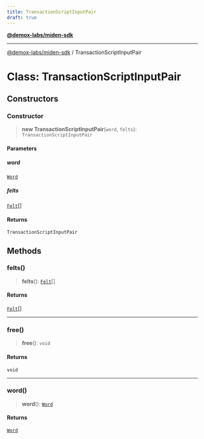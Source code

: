 ```yaml
---
title: TransactionScriptInputPair
draft: true
---
```


[**@demox-labs/miden-sdk**](../index)

***

[@demox-labs/miden-sdk](../index) / TransactionScriptInputPair

# Class: TransactionScriptInputPair

## Constructors

### Constructor

> **new TransactionScriptInputPair**(`word`, `felts`): `TransactionScriptInputPair`

#### Parameters

##### word

[`Word`](Word)

##### felts

[`Felt`](Felt)[]

#### Returns

`TransactionScriptInputPair`

## Methods

### felts()

> **felts**(): [`Felt`](Felt)[]

#### Returns

[`Felt`](Felt)[]

***

### free()

> **free**(): `void`

#### Returns

`void`

***

### word()

> **word**(): [`Word`](Word)

#### Returns

[`Word`](Word)
